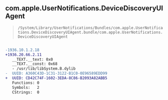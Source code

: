 ## com.apple.UserNotifications.DeviceDiscoveryUIAgent

> `/System/Library/UserNotifications/Bundles/com.apple.UserNotifications.DeviceDiscoveryUIAgent.bundle/com.apple.UserNotifications.DeviceDiscoveryUIAgent`

```diff

-1936.10.1.2.18
+1936.20.66.2.11
   __TEXT.__text: 0x0
   __TEXT.__const: 0x68
   - /usr/lib/libSystem.B.dylib
-  UUID: A360C43D-1C31-3122-B1C0-0E96589EDD99
+  UUID: CD42C74F-1602-3EDA-8C86-B2093A82ABB5
   Functions: 0
   Symbols:   2
   CStrings:  0

```
